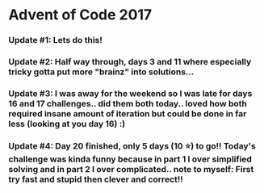# Advent of Code 2017

### Update #1: Lets do this!
### Update #2: Half way through, days 3 and 11 where especially tricky gotta put more "brainz" into solutions...
### Update #3: I was away for the weekend so I was late for days 16 and 17 challenges.. did them both today.. loved how both required insane amount of iteration but could be done in far less (looking at you day 16) :)
### Update #4: Day 20 finished, only 5 days (10 :star:) to go!! Today's challenge was kinda funny because in part 1 I over simplified solving and in part 2 I over complicated.. note to myself: First try fast and stupid then clever and correct!!
